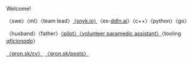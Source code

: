 Welcome! 

〈swe〉〈ml〉〈team lead〉[ ⟨snyk.io⟩ ](https://snyk.io)〈ex-[ddln.ai](https://daedalean.ai)〉〈c++〉〈python〉〈go〉

〈husband〉〈father〉[〈pilot〉](https://user-images.githubusercontent.com/9802715/217235250-a156004b-363d-40b6-aa35-901688390695.png)[〈volunteer paramedic assistant〉](https://user-images.githubusercontent.com/9802715/217235226-396bb65c-4956-4f64-97f2-52873b779737.png)〈tooling [*aficionado*](https://github.com/agronskiy/dotfiles)〉

[〈gron.sk/cv〉](https://gron.sk/cv) [〈gron.sk/posts〉](https://gronskiy.com/posts)
